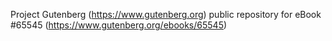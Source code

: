 Project Gutenberg (https://www.gutenberg.org) public repository for eBook #65545 (https://www.gutenberg.org/ebooks/65545)
